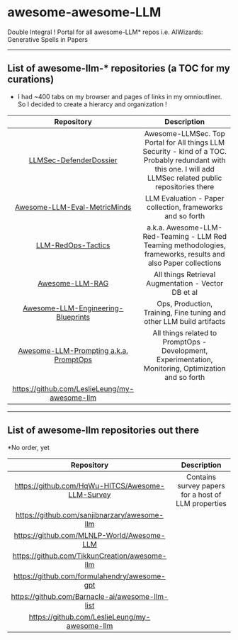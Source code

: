 # awesome-awesome-LLM
Double Integral ! Portal for all awesome-LLM* repos i.e. AIWizards: Generative Spells in Papers
***
## List of awesome-llm-* repositories (a TOC for my curations)
* I had ~400 tabs on my browser and pages of links in my omnioutliner. So I decided to create a hierarcy and organization !

| Repository | Description | 
| :-: | :-: |
| [LLMSec-DefenderDossier](https://github.com/xsankar/LLMSec-DefenderDossier) | Awesome-LLMSec. Top Portal for All things LLM Security - kind of a TOC. Probably redundant with this one. I will add LLMSec related public repositories there |
| [Awesome-LLM-Eval-MetricMinds](https://github.com/xsankar/awesome-LLM-Eval-MetricMinds) | LLM Evaluation - Paper collection, frameworks and so forth|
| [LLM-RedOps-Tactics ](https://github.com/xsankar/LLM-RedOps-Tactics) | a.k.a. Awesome-LLM-Red-Teaming - LLM Red Teaming methodologies, frameworks, results and also Paper collections|
| [Awesome-LLM-RAG](https://github.com/xsankar/Awesome-LLM-RAG) | All things Retrieval Augmentation - Vector DB et al |
| [Awesome-LLM-Engineering-Blueprints](https://github.com/xsankar/Awesome-LLM-Engineering-Blueprints) | Ops, Production, Training, Fine tuning and other LLM build artifacts|
| [Awesome-LLM-Prompting a.k.a. PromptOps](https://github.com/xsankar/Awesome-LLM-Prompting) | All things related to PromptOps - Development, Experimentation, Monitoring, Optimization and so forth |
| https://github.com/LeslieLeung/my-awesome-llm | |
***
## List of awesome-llm repositories out there
*No order, yet
   
| Repository | Description | 
| :-: | :-: |
| https://github.com/HqWu-HITCS/Awesome-LLM-Survey | Contains survey papers for a host of LLM properties |
| https://github.com/sanjibnarzary/awesome-llm | |
| https://github.com/MLNLP-World/Awesome-LLM | |
| https://github.com/TikkunCreation/awesome-llm | |
| https://github.com/formulahendry/awesome-gpt | |
| https://github.com/Barnacle-ai/awesome-llm-list | |
| https://github.com/LeslieLeung/my-awesome-llm | |

